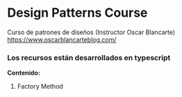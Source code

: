 # Design Patterns Course
Curso de patrones de diseños (Instructor Oscar Blancarte) https://www.oscarblancarteblog.com/

### Los recursos están desarrollados en **typescript**
**Contenido:**
1. Factory Method
